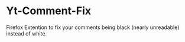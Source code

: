 # Yt-Comment-Fix
Firefox Extention to fix your comments being black (nearly unreadable) instead of white. 
